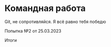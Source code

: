# Командная работа

Git, не сопротивляйся. Я всё равно тебя победю

Попытка №2 от 25.03.2023

Итоги

